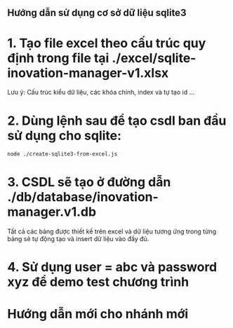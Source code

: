 ## Hướng dẫn sử dụng cơ sở dữ liệu sqlite3
# 1. Tạo file excel theo cấu trúc quy định trong file tại ./excel/sqlite-inovation-manager-v1.xlsx
Lưu ý: Cấu trúc kiểu dữ liệu, các khóa chính, index và tự tạo id ...

# 2. Dùng lệnh sau để tạo csdl ban đầu sử dụng cho sqlite:
```sh
node ./create-sqlite3-from-excel.js
```

# 3. CSDL sẽ tạo ở đường dẫn ./db/database/inovation-manager.v1.db
Tất cả các bảng được thiết kế trên excel và dữ liệu tương ứng trong từng bảng sẽ tự động tạo và insert dữ liệu vào đầy đủ.

# 4. Sử dụng user = abc và password xyz để demo test chương trình

# Hướng dẫn mới cho nhánh mới

